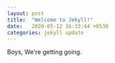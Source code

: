 ```yaml
---
layout: post
title:  "Welcome to Jekyll!"
date:   2020-05-12 16:33:44 +0530
categories: jekyll update
---
```

Boys, We're getting going. 